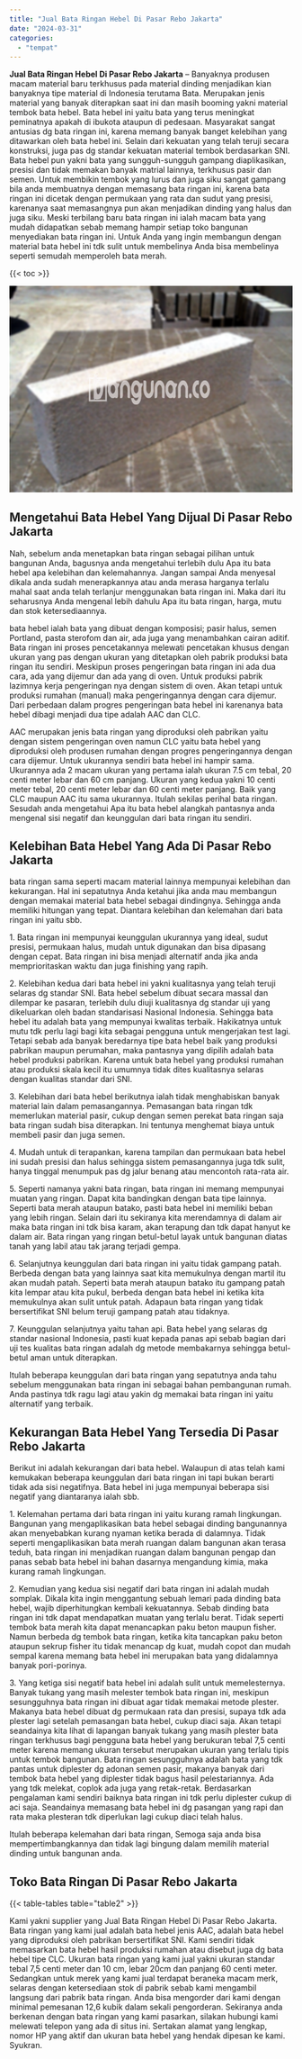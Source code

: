 ```yaml
---
title: "Jual Bata Ringan Hebel Di Pasar Rebo Jakarta"
date: "2024-03-31"
categories: 
  - "tempat"
---
```


**Jual Bata Ringan Hebel Di Pasar Rebo Jakarta** – Banyaknya produsen macam material baru terkhusus pada material dinding menjadikan kian banyaknya tipe material di Indonesia terutama Bata. Merupakan jenis material yang banyak diterapkan saat ini dan masih booming yakni material tembok bata hebel. Bata hebel ini yaitu bata yang terus meningkat peminatnya apakah di ibukota ataupun di pedesaan. Masyarakat sangat antusias dg bata ringan ini, karena memang banyak banget kelebihan yang ditawarkan oleh bata hebel ini. Selain dari kekuatan yang telah teruji secara konstruksi, juga pas dg standar kekuatan material tembok berdasarkan SNI. Bata hebel pun yakni bata yang sungguh-sungguh gampang diaplikasikan, presisi dan tidak memakan banyak matrial lainnya, terkhusus pasir dan semen. Untuk membikin tembok yang lurus dan juga siku sangat gampang bila anda membuatnya dengan memasang bata ringan ini, karena bata ringan ini dicetak dengan permukaan yang rata dan sudut yang presisi, karenanya saat memasangnya pun akan menjadikan dinding yang halus dan juga siku. Meski terbilang baru bata ringan ini ialah macam bata yang mudah didapatkan sebab memang hampir setiap toko bangunan menyediakan bata ringan ini. Untuk Anda yang ingin membangun dengan material bata hebel ini tdk sulit untuk membelinya Anda bisa membelinya seperti semudah memperoleh bata merah.

{{< toc >}}

![Jual Bata Ringan Hebel Di Pasar Rebo Jakarta](/images/jual-hebel-murah-01.png)

## Mengetahui Bata Hebel Yang Dijual Di Pasar Rebo Jakarta

Nah, sebelum anda menetapkan bata ringan sebagai pilihan untuk bangunan Anda, bagusnya anda mengetahui terlebih dulu Apa itu bata hebel apa kelebihan dan kelemahannya. Jangan sampai Anda menyesal dikala anda sudah menerapkannya atau anda merasa harganya terlalu mahal saat anda telah terlanjur menggunakan bata ringan ini. Maka dari itu seharusnya Anda mengenal lebih dahulu Apa itu bata ringan, harga, mutu dan stok ketersediaannya.

bata hebel ialah bata yang dibuat dengan komposisi; pasir halus, semen Portland, pasta sterofom dan air, ada juga yang menambahkan cairan aditif. Bata ringan ini proses pencetakannya melewati pencetakan khusus dengan ukuran yang pas dengan ukuran yang ditetapkan oleh pabrik produksi bata ringan itu sendiri. Meskipun proses pengeringan bata ringan ini ada dua cara, ada yang dijemur dan ada yang di oven. Untuk produksi pabrik lazimnya kerja pengeringan nya dengan sistem di oven. Akan tetapi untuk produksi rumahan (manual) maka pengeringannya dengan cara dijemur. Dari perbedaan dalam progres pengeringan bata hebel ini karenanya bata hebel dibagi menjadi dua tipe adalah AAC dan CLC.

AAC merupakan jenis bata ringan yang diproduksi oleh pabrikan yaitu dengan sistem pengeringan oven namun CLC yaitu bata hebel yang diproduksi oleh produsen rumahan dengan progres pengeringannya dengan cara dijemur. Untuk ukurannya sendiri bata hebel ini hampir sama. Ukurannya ada 2 macam ukuran yang pertama ialah ukuran 7.5 cm tebal, 20 centi meter lebar dan 60 cm panjang. Ukuran yang kedua yakni 10 centi meter tebal, 20 centi meter lebar dan 60 centi meter panjang. Baik yang CLC maupun AAC itu sama ukurannya. Itulah sekilas perihal bata ringan. Sesudah anda mengetahui Apa itu bata hebel alangkah pantasnya anda mengenal sisi negatif dan keunggulan dari bata ringan itu sendiri.

## Kelebihan Bata Hebel Yang Ada Di Pasar Rebo Jakarta

bata ringan sama seperti macam material lainnya mempunyai kelebihan dan kekurangan. Hal ini sepatutnya Anda ketahui jika anda mau membangun dengan memakai material bata hebel sebagai dindingnya. Sehingga anda memiliki hitungan yang tepat. Diantara kelebihan dan kelemahan dari bata ringan ini yaitu sbb.

1\. Bata ringan ini mempunyai keunggulan ukurannya yang ideal, sudut presisi, permukaan halus, mudah untuk digunakan dan bisa dipasang dengan cepat. Bata ringan ini bisa menjadi alternatif anda jika anda memprioritaskan waktu dan juga finishing yang rapih.

2\. Kelebihan kedua dari bata hebel ini yakni kualitasnya yang telah teruji selaras dg standar SNI. Bata hebel sebelum dibuat secara massal dan dilempar ke pasaran, terlebih dulu diuji kualitasnya dg standar uji yang dikeluarkan oleh badan standarisasi Nasional Indonesia. Sehingga bata hebel itu adalah bata yang mempunyai kwalitas terbaik. Hakikatnya untuk mutu tdk perlu lagi bagi kita sebagai pengguna untuk mengerjakan test lagi. Tetapi sebab ada banyak beredarnya tipe bata hebel baik yang produksi pabrikan maupun perumahan, maka pantasnya yang dipilih adalah bata hebel produksi pabrikan. Karena untuk bata hebel yang produksi rumahan atau produksi skala kecil itu umumnya tidak dites kualitasnya selaras dengan kualitas standar dari SNI.

3\. Kelebihan dari bata hebel berikutnya ialah tidak menghabiskan banyak material lain dalam pemasangannya. Pemasangan bata ringan tdk memerlukan material pasir, cukup dengan semen perekat bata ringan saja bata ringan sudah bisa diterapkan. Ini tentunya menghemat biaya untuk membeli pasir dan juga semen.

4\. Mudah untuk di terapankan, karena tampilan dan permukaan bata hebel ini sudah presisi dan halus sehingga sistem pemasangannya juga tdk sulit, hanya tinggal menumpuk pas dg jalur benang atau mencontoh rata-rata air.

5\. Seperti namanya yakni bata ringan, bata ringan ini memang mempunyai muatan yang ringan. Dapat kita bandingkan dengan bata tipe lainnya. Seperti bata merah ataupun batako, pasti bata hebel ini memiliki beban yang lebih ringan. Selain dari itu sekiranya kita merendamnya di dalam air maka bata ringan ini tdk bisa karam, akan terapung dan tdk dapat hanyut ke dalam air. Bata ringan yang ringan betul-betul layak untuk bangunan diatas tanah yang labil atau tak jarang terjadi gempa.

6\. Selanjutnya keunggulan dari bata ringan ini yaitu tidak gampang patah. Berbeda dengan bata yang lainnya saat kita memukulnya dengan martil itu akan mudah patah. Seperti bata merah ataupun batako itu gampang patah kita lempar atau kita pukul, berbeda dengan bata hebel ini ketika kita memukulnya akan sulit untuk patah. Adapaun bata ringan yang tidak bersertifikat SNI belum teruji gampang patah atau tidaknya.

7\. Keunggulan selanjutnya yaitu tahan api. Bata hebel yang selaras dg standar nasional Indonesia, pasti kuat kepada panas api sebab bagian dari uji tes kualitas bata ringan adalah dg metode membakarnya sehingga betul-betul aman untuk diterapkan.

Itulah beberapa keunggulan dari bata ringan yang sepatutnya anda tahu sebelum menggunakan bata ringan ini sebagai bahan pembangunan rumah. Anda pastinya tdk ragu lagi atau yakin dg memakai bata ringan ini yaitu alternatif yang terbaik.

## Kekurangan Bata Hebel Yang Tersedia Di Pasar Rebo Jakarta

Berikut ini adalah kekurangan dari bata hebel. Walaupun di atas telah kami kemukakan beberapa keunggulan dari bata ringan ini tapi bukan berarti tidak ada sisi negatifnya. Bata hebel ini juga mempunyai beberapa sisi negatif yang diantaranya ialah sbb.

1\. Kelemahan pertama dari bata ringan ini yaitu kurang ramah lingkungan. Bangunan yang mengaplikasikan bata hebel sebagai dinding bangunannya akan menyebabkan kurang nyaman ketika berada di dalamnya. Tidak seperti mengaplikasikan bata merah ruangan dalam bangunan akan terasa teduh, bata ringan ini menjadikan ruangan dalam bangunan pengap dan panas sebab bata hebel ini bahan dasarnya mengandung kimia, maka kurang ramah lingkungan.

2\. Kemudian yang kedua sisi negatif dari bata ringan ini adalah mudah somplak. Dikala kita ingin menggantung sebuah lemari pada dinding bata hebel, wajib diperhitungkan kembali kekuatannya. Sebab dinding bata ringan ini tdk dapat mendapatkan muatan yang terlalu berat. Tidak seperti tembok bata merah kita dapat menancapkan paku beton maupun fisher. Namun berbeda dg tembok bata ringan, ketika kita tancapkan paku beton ataupun sekrup fisher itu tidak menancap dg kuat, mudah copot dan mudah sempal karena memang bata hebel ini merupakan bata yang didalamnya banyak pori-porinya.

3\. Yang ketiga sisi negatif bata hebel ini adalah sulit untuk memelesternya. Banyak tukang yang masih melester tembok bata ringan ini, meskipun sesungguhnya bata ringan ini dibuat agar tidak memakai metode plester. Makanya bata hebel dibuat dg permukaan rata dan presisi, supaya tdk ada plester lagi setelah pemasangan bata hebel, cukup diaci saja. Akan tetapi seandainya kita lihat di lapangan banyak tukang yang masih plester bata ringan terkhusus bagi pengguna bata hebel yang berukuran tebal 7,5 centi meter karena memang ukuran tersebut merupakan ukuran yang terlalu tipis untuk tembok bangunan. Bata ringan sesungguhnya adalah bata yang tdk pantas untuk diplester dg adonan semen pasir, makanya banyak dari tembok bata hebel yang diplester tidak bagus hasil pelestariannya. Ada yang tdk melekat, coplok ada juga yang retak-retak. Berdasarkan pengalaman kami sendiri baiknya bata ringan ini tdk perlu diplester cukup di aci saja. Seandainya memasang bata hebel ini dg pasangan yang rapi dan rata maka plesteran tdk diperlukan lagi cukup diaci telah halus.

Itulah beberapa kelemahan dari bata ringan, Semoga saja anda bisa mempertimbangkannya dan tidak lagi bingung dalam memilih material dinding untuk bangunan anda.

## Toko Bata Ringan Di Pasar Rebo Jakarta

{{< table-tables table="table2" >}}

Kami yakni supplier yang Jual Bata Ringan Hebel Di Pasar Rebo Jakarta. Bata ringan yang kami jual adalah bata hebel jenis AAC, adalah bata hebel yang diproduksi oleh pabrikan bersertifikat SNI. Kami sendiri tidak memasarkan bata hebel hasil produksi rumahan atau disebut juga dg bata hebel tipe CLC. Ukuran bata ringan yang kami jual yakni ukuran standar tebal 7,5 centi meter dan 10 cm, lebar 20cm dan panjang 60 centi meter. Sedangkan untuk merek yang kami jual terdapat beraneka macam merk, selaras dengan ketersediaan stok di pabrik sebab kami mengambil langsung dari pabrik bata ringan. Anda bisa mengorder dari kami dengan minimal pemesanan 12,6 kubik dalam sekali pengorderan. Sekiranya anda berkenan dengan bata ringan yang kami pasarkan, silakan hubungi kami melewati telepon yang ada di situs ini. Sertakan alamat yang lengkap, nomor HP yang aktif dan ukuran bata hebel yang hendak dipesan ke kami. Syukran.
